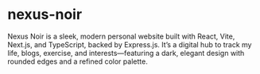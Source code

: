 # nexus-noir
Nexus Noir is a sleek, modern personal website built with React, Vite, Next.js, and TypeScript, backed by Express.js. It’s a digital hub to track my life, blogs, exercise, and interests—featuring a dark, elegant design with rounded edges and a refined color palette.

